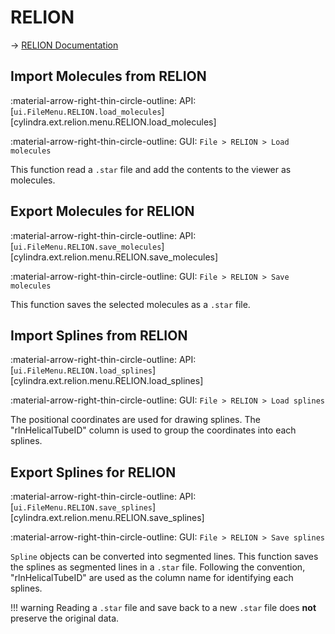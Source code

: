 # RELION

&rarr; [RELION Documentation](https://relion.readthedocs.io/en/release-5.0/)

## Import Molecules from RELION

:material-arrow-right-thin-circle-outline: API: [`ui.FileMenu.RELION.load_molecules`][cylindra.ext.relion.menu.RELION.load_molecules]

:material-arrow-right-thin-circle-outline: GUI: `File > RELION > Load molecules`

This function read a `.star` file and add the contents to the viewer as molecules.

## Export Molecules for RELION

:material-arrow-right-thin-circle-outline: API: [`ui.FileMenu.RELION.save_molecules`][cylindra.ext.relion.menu.RELION.save_molecules]

:material-arrow-right-thin-circle-outline: GUI: `File > RELION > Save molecules`

This function saves the selected molecules as a `.star` file.

## Import Splines from RELION

:material-arrow-right-thin-circle-outline: API: [`ui.FileMenu.RELION.load_splines`][cylindra.ext.relion.menu.RELION.load_splines]

:material-arrow-right-thin-circle-outline: GUI: `File > RELION > Load splines`

The positional coordinates are used for drawing splines. The "rlnHelicalTubeID" column
is used to group the coordinates into each splines.

## Export Splines for RELION

:material-arrow-right-thin-circle-outline: API: [`ui.FileMenu.RELION.save_splines`][cylindra.ext.relion.menu.RELION.save_splines]

:material-arrow-right-thin-circle-outline: GUI: `File > RELION > Save splines`

`Spline` objects can be converted into segmented lines. This function saves the splines
as segmented lines in a `.star` file. Following the convention, "rlnHelicalTubeID" are
used as the column name for identifying each splines.

!!! warning
    Reading a `.star` file and save back to a new `.star` file does **not** preserve the
    original data.
